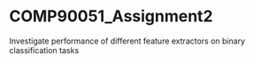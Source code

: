 # COMP90051_Assignment2
Investigate performance of different feature extractors on binary classification tasks
